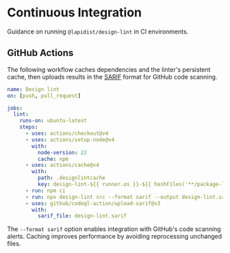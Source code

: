 # Continuous Integration

Guidance on running `@lapidist/design-lint` in CI environments.

## GitHub Actions

The following workflow caches dependencies and the linter's persistent cache, then uploads results in the [SARIF](formatters.md#sarif) format for GitHub code scanning.

```yaml
name: Design lint
on: [push, pull_request]

jobs:
  lint:
    runs-on: ubuntu-latest
    steps:
      - uses: actions/checkout@v4
      - uses: actions/setup-node@v4
        with:
          node-version: 22
          cache: npm
      - uses: actions/cache@v4
        with:
          path: .designlintcache
          key: design-lint-${{ runner.os }}-${{ hashFiles('**/package-lock.json') }}
      - run: npm ci
      - run: npx design-lint src --format sarif --output design-lint.sarif --cache
      - uses: github/codeql-action/upload-sarif@v3
        with:
          sarif_file: design-lint.sarif
```

The `--format sarif` option enables integration with GitHub's code scanning alerts. Caching improves performance by avoiding reprocessing unchanged files.
